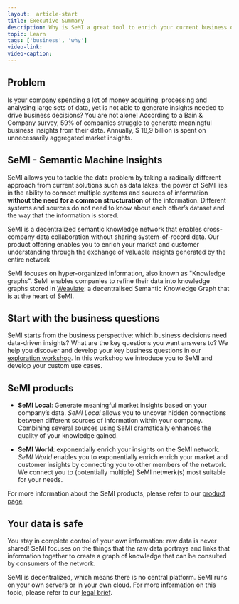 ```yaml
---
layout:  article-start
title: Executive Summary
description: Why is SeMI a great tool to enrich your current business offerings? In this primer you will learn why SeMI is so valuable for your business.
topic: Learn
tags: ['business', 'why']
video-link: 
video-caption: 
---
```


## Problem

Is your company spending a lot of money acquiring, processing and analysing large sets of data, yet is not able to generate insights needed to drive business decisions? You are not alone! According to a Bain & Company survey, 59% of companies struggle to generate meaningful business insights from their data. Annually, $ 18,9 billion is spent on unnecessarily aggregated market insights. 

## SeMI - Semantic Machine Insights

SeMI allows you to tackle the data problem by taking a radically different approach from current solutions such as data lakes: the power of SeMI lies in the ability to connect multiple systems and sources of information **without the need for a common structuration** of the information. Different systems and sources do not need to know about each other’s dataset and the way that the information is stored. 

SeMI is a decentralized semantic knowledge network that enables cross-company data collaboration without sharing system-of-record data. Our product offering enables you to enrich your market and customer understanding through the exchange of valuable insights generated by the entire network

SeMI focuses on hyper-organized information, also known as "Knowledge graphs". SeMI enables companies to refine their data into knowledge graphs stored in [Weaviate](https://github.com/creativesoftwarefdn/weaviate): a decentralised Semantic Knowledge Graph that is at the heart of SeMI. 

## Start with the business questions

SeMI starts from the business perspective: which business decisions need data-driven insights? What are the key questions you want answers to? We help you discover and develop your key business questions in our [exploration workshop](/semi-website/knowledge-base/start/exploration-workshops.md). In this workshop we introduce you to SeMI and develop your custom use cases.

## SeMI products

- **SeMI Local**: Generate meaningful market insights based on your company’s data. 
*SeMI Local* allows you to uncover hidden connections between different sources of information within your company. Combining several sources using SeMI dramatically enhances the quality of your knowledge gained. 

- **SeMI World**: exponentially enrich your insights on the SeMI network. *SeMI World* enables you to exponentially enrich enrich your market and customer insights by connecting you to other members of the network. We connect you to (potentially multiple) SeMI netwerk(s) most suitable for your needs. 

For more information about the SeMI products, please refer to our 
[product page](product-summary.md)

## Your data is safe

You stay in complete control of your own information: raw data is never shared! SeMI focuses on the things that the raw data portrays and links that information together to create a graph of knowledge that can be consulted by consumers of the network.

SeMI is decentralized, which means there is no central platform. SeMI runs on your own servers or in your own cloud. For more information on this topic, please refer to our [legal brief](semi-website/knowledge-base/start/data-compliancy.md).
